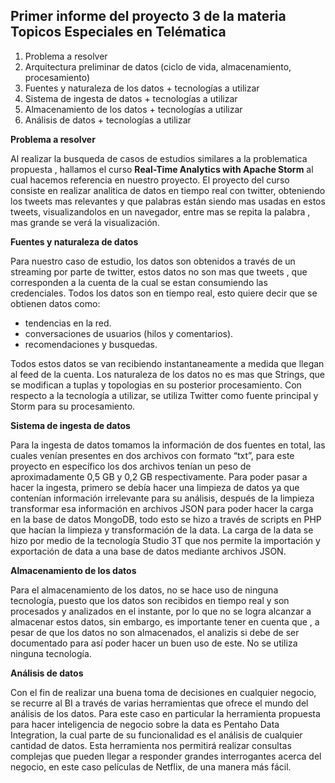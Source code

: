 ## Primer informe del proyecto 3 de la materia Topicos Especiales en Telématica 

1. Problema a resolver
2. Arquitectura preliminar de datos (ciclo de vida, almacenamiento, procesamiento)
3. Fuentes y naturaleza de los datos + tecnologías a utilizar
4. Sistema de ingesta de datos + tecnologías a utilizar
5. Almacenamiento de los datos + tecnologías a utilizar
6. Análisis de datos + tecnologías a utilizar 

**Problema a resolver** 

Al realizar la busqueda de casos de estudios similares a la problematica propuesta , hallamos el curso __Real-Time Analytics with Apache Storm__ al cual hacemos referencia en nuestro proyecto. El proyecto del curso consiste en realizar analitica de datos en tiempo real con twitter, obteniendo los tweets mas relevantes y que palabras están siendo mas usadas en estos tweets, visualizandolos en un navegador, entre mas se repita la palabra , mas grande se verá la visualización. 

**Fuentes y naturaleza de datos**

 Para nuestro caso de estudio, los datos son obtenidos a través de un streaming por parte de twitter, estos datos no son mas que tweets , que corresponden a la cuenta de la cual se estan consumiendo las credenciales. Todos los datos son en tiempo real, esto quiere decir que se obtienen datos como: 
 * tendencias en la red. 
 * conversaciones de usuarios (hilos y comentarios).
 * recomendaciones y busquedas.   
 
 Todos estos datos se van recibiendo instantaneamente a medida que llegan al feed de la cuenta. 
 Los naturaleza de los datos no es mas que Strings, que se modifican a tuplas y topologias en su posterior procesamiento.
 Con respecto a la tecnología a utilizar, se utiliza Twitter como fuente principal y Storm para su procesamiento.

**Sistema de ingesta de datos** 

Para la ingesta de datos tomamos la información de dos fuentes en total, las cuales venían presentes en dos archivos con formato “txt”, para este proyecto en específico los dos archivos tenían un peso de aproximadamente 0,5 GB y 0,2 GB respectivamente. Para poder pasar a hacer la ingesta, primero se debía hacer una limpieza de datos ya que contenían información irrelevante para su análisis, después de la limpieza transformar esa información en archivos JSON para poder hacer la carga en la base de datos MongoDB, todo esto se hizo a través de scripts en PHP que hacían la limpieza y transformación de la data. La carga de la data se hizo por medio de la tecnología Studio 3T que nos permite la importación y exportación de data a una base de datos mediante archivos JSON.

**Almacenamiento de los datos** 

Para el almacenamiento de los datos, no se hace uso de ninguna tecnología, puesto que los datos son recibidos en tiempo real y son procesados y analizados en el instante, por lo que no se logra alcanzar a almacenar estos datos, sin embargo, es importante tener en cuenta que , a pesar de que los datos no son almacenados, el analizis si debe de ser documentado para así poder hacer un buen uso de este. 
No se utiliza ninguna tecnología.

**Análisis de datos**

Con el fin de realizar una buena toma de decisiones en cualquier negocio, se recurre al BI a través de varias herramientas que ofrece el mundo del análisis de los datos. Para este caso en particular la herramienta propuesta para hacer inteligencia de negocio sobre la data es Pentaho Data Integration, la cual parte de su funcionalidad es el análisis de cualquier cantidad de datos. Esta herramienta nos permitirá realizar consultas complejas que pueden llegar a responder grandes interrogantes acerca del negocio, en este caso películas de Netflix, de una manera más fácil.
